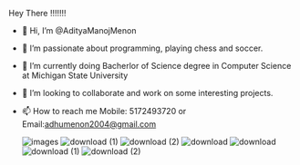 Hey There !!!!!!!

- 👋 Hi, I’m @AdityaManojMenon
- 👀 I’m passionate about programming, playing chess and soccer.
- 🌱 I’m currently doing Bacherlor of Science degree in Computer Science at Michigan State University
- 💞️ I’m looking to collaborate and work on some interesting projects.
- 📫 How to reach me Mobile: 5172493720 or Email:adhumenon2004@gmail.com
  
   ![images](https://github.com/AdityaManojMenon/AdityaManojMenon/assets/143031124/d9b1b1c4-2460-4d8c-aa5a-91a6b7ab49b0)
![download (1)](https://github.com/AdityaManojMenon/AdityaManojMenon/assets/143031124/989016db-193f-4e92-9dcc-91d87fe0d9d5) ![download (2)](https://github.com/AdityaManojMenon/AdityaManojMenon/assets/143031124/cfa01155-4efb-4c85-abb8-ba162cddc6c8)     ![download](https://github.com/AdityaManojMenon/AdityaManojMenon/assets/143031124/11b50209-f410-4e67-b162-309657e0fba6)  ![download](https://github.com/AdityaManojMenon/AdityaManojMenon/assets/143031124/f8143df2-b813-414a-ae94-e42fb0b50a9b)  ![download (1)](https://github.com/AdityaManojMenon/AdityaManojMenon/assets/143031124/5a7fe385-383c-4a53-a06e-0c47569d21e2)  ![download (2)](https://github.com/AdityaManojMenon/AdityaManojMenon/assets/143031124/e6ed4a2e-247b-4297-9384-fb9b32556799) 









<!---
AdityaManojMenon/AdityaManojMenon is a ✨ special ✨ repository because its `README.md` (this file) appears on your GitHub profile.
You can click the Preview link to take a look at your changes.
--->
